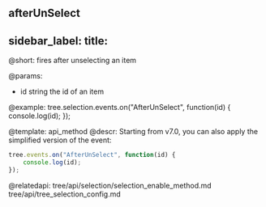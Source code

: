 afterUnSelect
---
sidebar_label: 
title: 
---          

@short: fires after unselecting an item


@params:
- id    string  the id of an item




@example:
tree.selection.events.on("AfterUnSelect", function(id) {
    console.log(id);
});

@template: api_method
@descr:
Starting from v7.0, you can also apply the simplified version of the event:

~~~js
tree.events.on("AfterUnSelect", function(id) {
    console.log(id);
});
~~~

@relatedapi: 
tree/api/selection/selection_enable_method.md
tree/api/tree_selection_config.md





